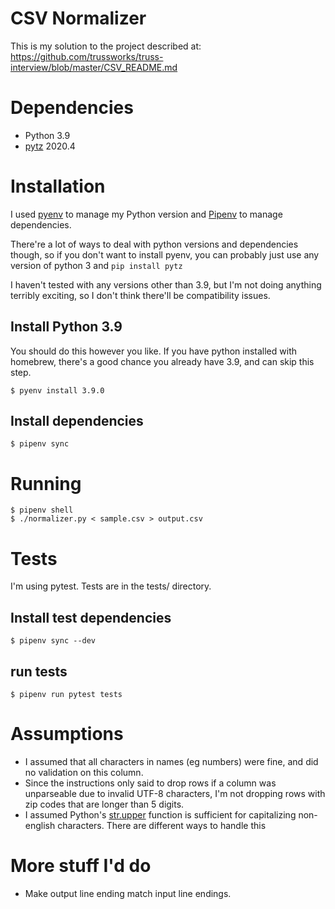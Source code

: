 # CSV Normalizer
This is my solution to the project described at: https://github.com/trussworks/truss-interview/blob/master/CSV_README.md

# Dependencies
- Python 3.9
- [pytz](https://pypi.org/project/pytz/) 2020.4

# Installation
I used [pyenv](https://github.com/pyenv/pyenv) to manage my Python version
and [Pipenv](https://pipenv.pypa.io/en/latest/) to manage dependencies.

There're a lot of ways to deal with python versions and dependencies though,
so if you don't want to install pyenv, you can probably just use any version
of python 3 and `pip install pytz`

I haven't tested with any versions other than 3.9, but I'm not doing anything
terribly exciting, so I don't think there'll be compatibility issues.

## Install Python 3.9
You should do this however you like. If you have python installed
with homebrew, there's a good chance you already have 3.9, and can skip this step.
```shell script
$ pyenv install 3.9.0
```

## Install dependencies
```shell script
$ pipenv sync
```

# Running
```shell script
$ pipenv shell
$ ./normalizer.py < sample.csv > output.csv
```

# Tests
I'm using pytest.
Tests are in the tests/ directory.

## Install test dependencies
```shell script
$ pipenv sync --dev
```

## run tests
```shell script
$ pipenv run pytest tests
```

# Assumptions
- I assumed that all characters in names (eg numbers) were fine, and did no validation on this column.
- Since the instructions only said to drop rows if a column was unparseable due to invalid UTF-8 characters,
  I'm not dropping rows with zip codes that are longer than 5 digits.
- I assumed Python's [str.upper](https://docs.python.org/3/library/stdtypes.html#str.upper) function is sufficient for
  capitalizing non-english characters. There are different ways to handle this

# More stuff I'd do
- Make output line ending match input line endings. 

